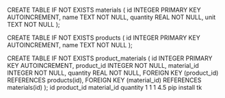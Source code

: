 CREATE TABLE IF NOT EXISTS materials (
    id INTEGER PRIMARY KEY AUTOINCREMENT,
    name TEXT NOT NULL,
    quantity REAL NOT NULL,
    unit TEXT NOT NULL
);

CREATE TABLE IF NOT EXISTS products (
    id INTEGER PRIMARY KEY AUTOINCREMENT,
    name TEXT NOT NULL
);

CREATE TABLE IF NOT EXISTS product_materials (
    id INTEGER PRIMARY KEY AUTOINCREMENT,
    product_id INTEGER NOT NULL,
    material_id INTEGER NOT NULL,
    quantity REAL NOT NULL,
    FOREIGN KEY (product_id) REFERENCES products(id),
    FOREIGN KEY (material_id) REFERENCES materials(id)
);
id	product_id	material_id	quantity
1   	1	       1         	4.5
pip install tk
